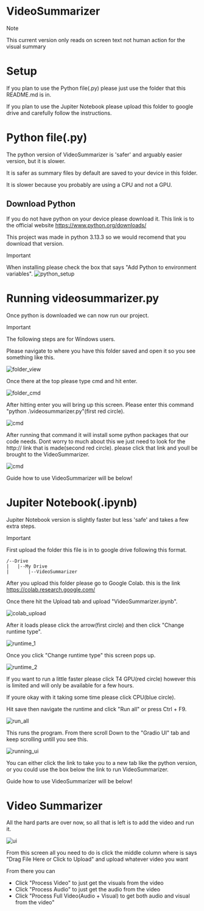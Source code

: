 # VideoSummarizer
> [!NOTE]
> This current version only reads on screen text not human action for the visual summary 
# Setup
If you plan to use the Python file(.py) please just use the folder that this README.md is in.

If you plan to use the Jupiter Notebook please upload this folder to google drive and carefully follow the instructions.

# Python file(.py)
The python version of VideoSummarizer is 'safer' and arguably easier version, but it is slower.

It is safer as summary files by default are saved to your device in this folder.

It is slower because you probably are using a CPU and not a GPU.

## Download Python
If you do not have python on your device please download it. 
This link is to the official website https://www.python.org/downloads/

This project was made in python 3.13.3 so we would recomend that you download that version. 

> [!IMPORTANT]
>  When installing please check the box that says "Add Python to environment variables".
![python_setup](readme_files/python_setup.png)

# Running videosummarizer.py
Once python is downloaded we can now run our project. 

> [!IMPORTANT]
>The following steps are for Windows users.

Please navigate to where you have this folder saved and open it so you see something like this.

![folder_view](readme_files/folder_view.png)

Once there at the top please type cmd and hit enter.

![folder_cmd](readme_files/folder_cmd.png)

After hitting enter you will bring up this screen. Please enter this command "python .\videosummarizer.py"(first red circle).

![cmd](readme_files/cmd.png)

After running that command it will install some python packages that our code needs. Dont worry to much about this we just need to look for the http:// link that is made(second red circle). please click that link and youll be brought to the VideoSummarizer.

![cmd](readme_files/ui.png)

Guide how to use VideoSummarizer will be below!

#  Jupiter Notebook(.ipynb)
 Jupiter Notebook version is slightly faster but less 'safe' and takes a few extra steps. 

> [!IMPORTANT]
> First upload the folder this file is in to google drive following this format.
>```
>/--Drive
>|   |--My Drive
>|       |--VideoSummarizer
>```

After you upload this folder please go to Google Colab.
this is the link https://colab.research.google.com/

Once there hit the Upload tab
and upload "VideoSummarizer.ipynb".

![colab_upload](readme_files/colab_upload.png)

After it loads please click the arrow(first circle) and then click "Change runtime type".

![runtime_1](readme_files/runtime_1.png)

Once you click "Change runtime type" this screen pops up. 

![runtime_2](readme_files/runtime_2.png)

If you want to run a little faster please click T4 GPU(red circle) however this is limited and will only be available for a few hours. 

If youre okay with it taking some time please click CPU(blue circle).

Hit save then navigate the runtime and click "Run all" or press Ctrl + F9.

![run_all](readme_files/run_all.png)

This runs the program. From there scroll Down to the "Gradio UI" tab and keep scrolling untill you see this.

![running_ui](readme_files/running_ui.png)

You can either click the link to take you to a new tab like the python version, or you could use the box below the link to run VideoSummarizer. 


Guide how to use VideoSummarizer will be below!
# Video Summarizer
All the hard parts are over now, so all that is left is to add the video and run it. 

![ui](readme_files/ui.png)

From this screen all you need to do is click the middle column where is says "Drag File Here or Click to Upload" and upload whatever video you want

From there you can
- Click "Process Video" to just get the visuals from the video
- Click "Process Audio" to just get the audio from the video
- Click "Process Full Video(Audio + Visual) to get both audio and visual from the video"
